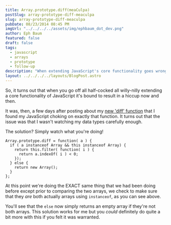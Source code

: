```yaml
---
title: Array.prototype.diff(meaCulpa)
postSlug: array-prototype-diff-meaculpa
slug: array-prototype-diff-meaculpa
pubDate: 08/23/2014 08:45 PM
imgUrl: "../../../../assets/img/ephbaum_dot_dev.png"
author: Eph Baum
featured: false
draft: false
tags:
  - javascript
  - arrays
  - prototype
  - follow-up
description: "When extending JavaScript's core functionality goes wrong—learn from the Array.prototype.diff() mea culpa. A follow-up to the original diff method that adds proper type checking with instanceof, because sometimes you need to watch your data types more carefully."
layout: ../../../../layouts/BlogPost.astro
---
```


So, it turns out that when you go off all half-cocked all willy-nilly extending a core functionality of JavaScript it's bound to result in a hiccup now and then.

It was, then, a few days after posting about my [new 'diff' function](/blog/array-prototype-diff/) that I found my JavaScript choking on exactly that function. It turns out that the issue was that I wasn't watching my data types carefully enough.

The solution? Simply watch what you're doing!

    Array.prototype.diff = function( a ) { 
      if ( a instanceof Array && this instanceof Array) { 
        return this.filter( function( i ) { 
          return a.indexOf( i ) < 0; 
        }); 
      } else { 
        return new Array(); 
      } 
    };
    

At this point we're doing the EXACT same thing that we had been doing before except prior to comparing the two arrays, we check to make sure that they _are_ both actually arrays using `instanceof`, as you can see above.

You'll see that the `else` now simply returns an empty array if they're not both arrays. This solution works for me but you _could_ definitely do quite a bit more with this if you felt it was warranted.
